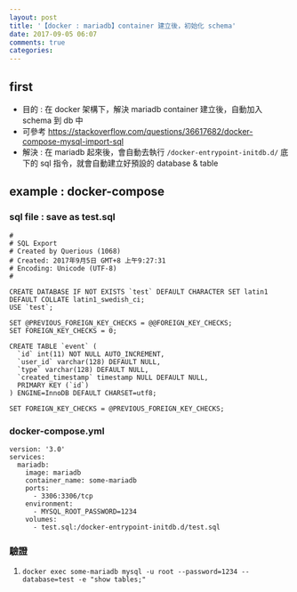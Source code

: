 ```yaml
---
layout: post
title: '【docker : mariadb】container 建立後，初始化 schema'
date: 2017-09-05 06:07
comments: true
categories: 
---
```

## first

- 目的 : 在 docker 架構下，解決 mariadb container 建立後，自動加入 schema 到 db 中
- 可參考 https://stackoverflow.com/questions/36617682/docker-compose-mysql-import-sql
- 解決 : 在 mariadb 起來後，會自動去執行 `/docker-entrypoint-initdb.d/` 底下的 sql 指令，就會自動建立好預設的 database & table

## example : docker-compose

### sql file : save as test.sql
```
#
# SQL Export
# Created by Querious (1068)
# Created: 2017年9月5日 GMT+8 上午9:27:31
# Encoding: Unicode (UTF-8)
#

CREATE DATABASE IF NOT EXISTS `test` DEFAULT CHARACTER SET latin1 DEFAULT COLLATE latin1_swedish_ci;
USE `test`;

SET @PREVIOUS_FOREIGN_KEY_CHECKS = @@FOREIGN_KEY_CHECKS;
SET FOREIGN_KEY_CHECKS = 0;

CREATE TABLE `event` (
  `id` int(11) NOT NULL AUTO_INCREMENT,
  `user_id` varchar(128) DEFAULT NULL,
  `type` varchar(128) DEFAULT NULL,
  `created_timestamp` timestamp NULL DEFAULT NULL,
  PRIMARY KEY (`id`)
) ENGINE=InnoDB DEFAULT CHARSET=utf8;

SET FOREIGN_KEY_CHECKS = @PREVIOUS_FOREIGN_KEY_CHECKS;
```

### docker-compose.yml
```
version: '3.0'
services:
  mariadb:
    image: mariadb
    container_name: some-mariadb
    ports:
      - 3306:3306/tcp
    environment:
      - MYSQL_ROOT_PASSWORD=1234
    volumes:
      - test.sql:/docker-entrypoint-initdb.d/test.sql
```

### 驗證

1. `docker exec some-mariadb mysql -u root --password=1234 --database=test -e "show tables;"`